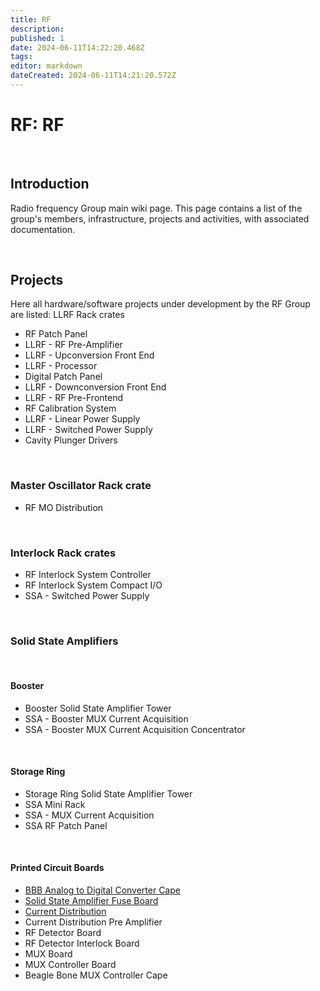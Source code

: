 ```yaml
---
title: RF
description: 
published: 1
date: 2024-06-11T14:22:20.468Z
tags: 
editor: markdown
dateCreated: 2024-06-11T14:21:20.572Z
---
```


# RF: RF

<br>

## Introduction

Radio frequency Group main wiki page. This page contains a list of the group's members, infrastructure, projects and activities, with associated documentation.

<br>

## Projects

Here all hardware/software projects under development by the RF Group are listed:
LLRF Rack crates

* RF Patch Panel
* LLRF - RF Pre-Amplifier
* LLRF - Upconversion Front End
* LLRF - Processor
* Digital Patch Panel
* LLRF - Downconversion Front End
* LLRF - RF Pre-Frontend
* RF Calibration System
* LLRF - Linear Power Supply
* LLRF - Switched Power Supply
* Cavity Plunger Drivers

<br>

### Master Oscillator Rack crate

* RF MO Distribution

<br>

### Interlock Rack crates

* RF Interlock System Controller
* RF Interlock System Compact I/O
* SSA - Switched Power Supply

<br>

### Solid State Amplifiers

<br>

#### Booster

* Booster Solid State Amplifier Tower
* SSA - Booster MUX Current Acquisition
* SSA - Booster MUX Current Acquisition Concentrator

<br>

#### Storage Ring

* Storage Ring Solid State Amplifier Tower
* SSA Mini Rack
* SSA - MUX Current Acquisition
* SSA RF Patch Panel

<br>

#### Printed Circuit Boards

* [BBB Analog to Digital Converter Cape](/Machine/Groups/RF/bbb_adc)
* [Solid State Amplifier Fuse Board](/Machine/Groups/RF/solid_state_amplif_fuse_board)
* [Current Distribution](/Machine/Groups/RF/current_dist)
* Current Distribution Pre Amplifier
* RF Detector Board
* RF Detector Interlock Board
* MUX Board
* MUX Controller Board
* Beagle Bone MUX Controller Cape
